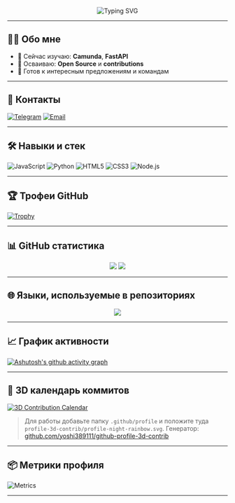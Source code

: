 <!-- Анимированная заставка -->
<p align="center">
  <img src="https://readme-typing-svg.herokuapp.com?font=Fira+Code&weight=700&size=28&pause=1000&color=00FFAF&width=800&lines=Меня+зовут+Wingelshteyn;Добро+пожаловать+в+мой+GitHub+%F0%9F%91%8B" alt="Typing SVG" />
</p>

---

## 👨‍💻 Обо мне

- 🌱 Сейчас изучаю: **Camunda**, **FastAPI**
- 🧠 Осваиваю: **Open Source** и **contributions**
- 💼 Готов к интересным предложениям и командам

---

## 🔗 Контакты

[![Telegram](https://img.shields.io/badge/Telegram-26A5E4?style=for-the-badge&logo=telegram&logoColor=white)](https://t.me/wingelshteyn)
[![Email](https://img.shields.io/badge/Email-D14836?style=for-the-badge&logo=gmail&logoColor=white)](mailto:wingelshteyn@gmail.com)

---

## 🛠️ Навыки и стек

![JavaScript](https://img.shields.io/badge/JavaScript-F7DF1E?style=for-the-badge&logo=javascript&logoColor=black)
![Python](https://img.shields.io/badge/Python-14354C?style=for-the-badge&logo=python&logoColor=white)
![HTML5](https://img.shields.io/badge/HTML5-E34F26?style=for-the-badge&logo=html5&logoColor=white)
![CSS3](https://img.shields.io/badge/CSS3-1572B6?style=for-the-badge&logo=css3&logoColor=white)
![Node.js](https://img.shields.io/badge/Node.js-339933?style=for-the-badge&logo=nodedotjs&logoColor=white)

---

## 🏆 Трофеи GitHub

[![Trophy](https://github-profile-trophy.vercel.app/?username=wingelshteyn&theme=gruvbox&row=2&column=4)](https://github.com/ryo-ma/github-profile-trophy)

---

## 📊 GitHub статистика

<p align="center">
  <img src="https://github-readme-stats.vercel.app/api?username=wingelshteyn&show_icons=true&theme=radical&count_private=true&hide_title=true" />
  <img src="https://streak-stats.demolab.com?user=wingelshteyn&theme=radical&hide_border=true" />
</p>

---

## 🌐 Языки, используемые в репозиториях

<p align="center">
  <img src="https://github-readme-stats.vercel.app/api/top-langs/?username=wingelshteyn&layout=compact&theme=radical" />
</p>

---

## 📈 График активности

[![Ashutosh's github activity graph](https://github-readme-activity-graph.vercel.app/graph?username=wingelshteyn&theme=react-dark&hide_border=true)](https://github.com/ashutosh00710/github-readme-activity-graph)

---


## 🎢 3D календарь коммитов

[![3D Contribution Calendar](https://github.com/wingelshteyn/wingelshteyn/blob/main/profile-3d-contrib/profile-night-rainbow.svg)](https://github.com/yoshi389111/github-profile-3d-contrib)

> Для работы добавьте папку `.github/profile` и положите туда `profile-3d-contrib/profile-night-rainbow.svg`. Генератор: [github.com/yoshi389111/github-profile-3d-contrib](https://github.com/yoshi389111/github-profile-3d-contrib)

---

## 📦 Метрики профиля

![Metrics](https://metrics.lecoq.io/wingelshteyn?template=classic&base.indepth=true&base.hireable=true&repositories.forks=true&repositories.affiliations=owner&isocalendar=1&languages=1&activity=1&introduction=1&lines=1&habits=1&stargazers=1&followup=1&config.timezone=Europe%2FMoscow)

---
